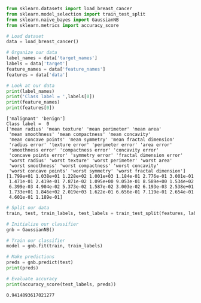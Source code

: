 ```python
from sklearn.datasets import load_breast_cancer 
from sklearn.model_selection import train_test_split 
from sklearn.naive_bayes import GaussianNB 
from sklearn.metrics import accuracy_score
```


```python
# Load dataset 
data = load_breast_cancer()
```


```python
# Organize our data 
label_names = data['target_names'] 
labels = data['target'] 
feature_names = data['feature_names'] 
features = data['data']
```


```python
# Look at our data 
print(label_names) 
print('Class label = ',labels[0]) 
print(feature_names) 
print(features[0])
```

    ['malignant' 'benign']
    Class label =  0
    ['mean radius' 'mean texture' 'mean perimeter' 'mean area'
     'mean smoothness' 'mean compactness' 'mean concavity'
     'mean concave points' 'mean symmetry' 'mean fractal dimension'
     'radius error' 'texture error' 'perimeter error' 'area error'
     'smoothness error' 'compactness error' 'concavity error'
     'concave points error' 'symmetry error' 'fractal dimension error'
     'worst radius' 'worst texture' 'worst perimeter' 'worst area'
     'worst smoothness' 'worst compactness' 'worst concavity'
     'worst concave points' 'worst symmetry' 'worst fractal dimension']
    [1.799e+01 1.038e+01 1.228e+02 1.001e+03 1.184e-01 2.776e-01 3.001e-01
     1.471e-01 2.419e-01 7.871e-02 1.095e+00 9.053e-01 8.589e+00 1.534e+02
     6.399e-03 4.904e-02 5.373e-02 1.587e-02 3.003e-02 6.193e-03 2.538e+01
     1.733e+01 1.846e+02 2.019e+03 1.622e-01 6.656e-01 7.119e-01 2.654e-01
     4.601e-01 1.189e-01]
    


```python
# Split our data 
train, test, train_labels, test_labels = train_test_split(features, labels, test_size=0.33, random_state=42)

```


```python
# Initialize our classifier 
gnb = GaussianNB()
```


```python
# Train our classifier 
model = gnb.fit(train, train_labels)
```


```python
# Make predictions
preds = gnb.predict(test) 
print(preds)
```


```python
# Evaluate accuracy 
print(accuracy_score(test_labels, preds))
```

    0.9414893617021277
    


```python

```
